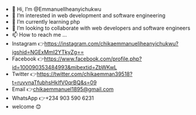 - 👋 Hi, I’m @EmmanuelIheanyichukwu
- 👀 I’m interested in web development and software engineering 
- 🌱 I’m currently learning php
- 💞️ I’m looking to collaborate with web developers and software engineers 
- 📫 How to reach me ...
- Instagram 👉https://instagram.com/chikaemmanueliheanyichukwu?igshid=NGExMmI2YTkyZg==
- Facebook 👉https://www.facebook.com/profile.php?id=100090353484993&mibextid=ZbWKwL
- Twitter 👉https://twitter.com/chikaemman39518?t=ruvvnaTfubhsHkIfV0qrBQ&s=09
- Email 👉chikaemmanuel1895@gmail.com
- WhatsApp 👉+234 903 590 6231
- welcome 😊
<!---
EmmanuelIheanyichukwu/EmmanuelIheanyichukwu is a ✨ special ✨ repository because its `README.md` (this file) appears on your GitHub profile.
You can click the Preview link to take a look at your changes.
--->
